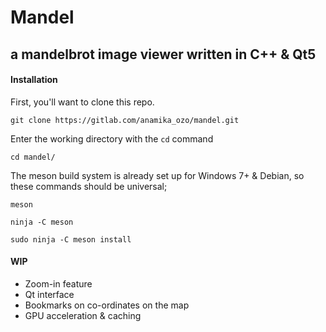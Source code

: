 # Mandel

## a mandelbrot image viewer written in C++ & Qt5

#### Installation
First, you'll want to clone this repo.

`git clone https://gitlab.com/anamika_ozo/mandel.git`

Enter the working directory with the `cd` command

`cd mandel/`

The meson build system is already set up for Windows 7+ & Debian, so these commands should be universal;

`meson`

`ninja -C meson`

`sudo ninja -C meson install`

#### WIP
- Zoom-in feature
- Qt interface
- Bookmarks on co-ordinates on the map
- GPU acceleration & caching